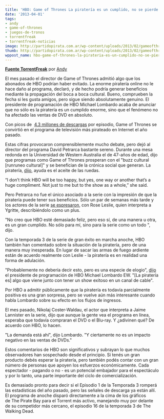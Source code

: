 ```yaml
---
title: 'HBO: Game of Thrones La piratería es un cumplido, no se pierde ninguna Venta'
date: '2013-04-01'
tags:
- andy
- game-of-thrones
- juegos-de-tronos
- torrentfreak
- torrentfreak-noticias
image: http://partidopirata.com.ar/wp-content/uploads/2013/02/gameofthrones13_11.jpg
thumb: http://partidopirata.com.ar/wp-content/uploads/2013/02/gameofthrones13_11-150x150.jpg
wppost_name: hbo-game-of-thrones-la-pirateria-es-un-cumplido-no-se-pierde-ninguna-venta
---
```


<strong><a href="http://torrentfreak.com/hbo-game-of-thrones-piracy-is-a-compliment-doesnt-hurt-sales-130401/" target="_blank">Fuente TorrentFreak</a></strong> por <a title="Posts by Andy" href="http://torrentfreak.com/author/andy/" rel="author">Andy</a>

El mes pasado el director de Game of Thrones admitió algo que los abonados de HBO podrían haber evitado. La enorme piratería online no le hace daño al programa, declaró, y de hecho podría generar beneficios mediante la propagación del boca a boca cultural. Bueno, comprueben la fecha si les gusta amigos, pero sigue siendo absolutamente genuino. El presidente de programación de HBO Michael Lombardo acaba de anunciar que no sólo es la piratería es un cumplido enorme, sino que el fenómeno no ha afectado las ventas de DVD en absoluto.

Con picos de  <a href="http://torrentfreak.com/game-of-thrones-most-pirated-tv-show-of-2012-121223/">4.3 millones de descargas</a> por episodio, Game of Thrones se convirtió en el programa de televisión más pirateado en Internet el año pasado.

Estas cifras provocaron comprensiblemente mucho debate, pero dejó al director del programa David Petrarca bastante sereno. Durante una mesa redonda en la Universidad de Western Australia el de 47-años de edad, dijo que programas como Game of Thrones prosperan con el "buzz cultural [runruneo cultural]" y se benefician de la crónica social que generan. La piratería, <a href="http://torrentfreak.com/piracy-doesnt-hurt-game-of-thrones-director-says-130227/">dijo</a>, ayuda es el aceite de las ruedas.

“I don’t think HBO will be too happy, but yes, one way or another that’s a huge compliment. Not just to me but to the show as a whole,” she said.

Pero Petrarca no fue el único asociado a la serie con la impresión de que la piratería puede tener sus beneficios. Sólo un par de semanas más tarde y los actores de la serie <a href="http://torrentfreak.com/hbo-plans-to-combat-game-of-thrones-piracy-130305/">se espresaron</a>, con Rose Leslie, quien interpreta a Ygritte, describiéndolo como un plus.

"No creo que HBO esté demasiado feliz, pero eso sí, de una manera u otra, es un gran cumplido. No sólo para mí, sino para la serie como un todo ", dijo.

Con la temporada 3 de la serie de gran éxito en marcha anoche, HBO también han comentado sobre la situación de la piratería, pero de una manera muy inesperada. En lugar de sacar las armas de fuego ardiente están de acuerdo realmente con Leslie - la piratería es en realidad una forma de adulación.

"Probablemente no debería decir esto, pero es una especie de elogio", <a href="http://insidetv.ew.com/2013/03/31/hbo-thrones-piracy/">dijo</a> el presidente de programación de HBO Michael Lombardo EW. "[La piratería es] algo que viene junto con tener un show exitoso en un canal de cable".

Por HBO a admitir públicamente que la piratería es todavía parcialmente positiva es una gran sorpresa, pero se vuelve aún más interesante cuando habla Lombardo sobre su efecto en los flujos de ingresos.

El mes pasado, Nikolaj Coster-Waldau, el actor que interpreta a Jaime Lannister en la serie, dijo que aunque la gente vea el programa en línea, esperaba que todavía compraran el DVD o el Blu-ray. Y ¿adivinen qué? De acuerdo con HBO, lo hacen.

"La demanda está ahí", dijo Lombardo. "Y ciertamente no es un impacto negativo en las ventas de DVDs."

Estos comentarios de HBO son significativos y subrayan lo que muchos observadores han sospechado desde el principio. Si tenés un gran producto debés esperar la piratería, pero también podés contar con un gran número de personas que apoyen los esfuerzos económicamente. Cada espectador - pagando o no - es un potencial embajador para el espectáculo y por lo tanto, una parte importante del ciclo de comercialización.

Es demasiado pronto para decir si el Episodio 1 de la Temporada 3 romperá las estadísticas del año pasado, pero las señales de descarga ya están allí. El programa de anoche disparó directamente a la cima de los gráficos de The Pirate Bay para el Torrent más activo, manejando muy por delante de su competidor más cercano, el episodio 16 de la temporada 3 de The Walking Dead.
